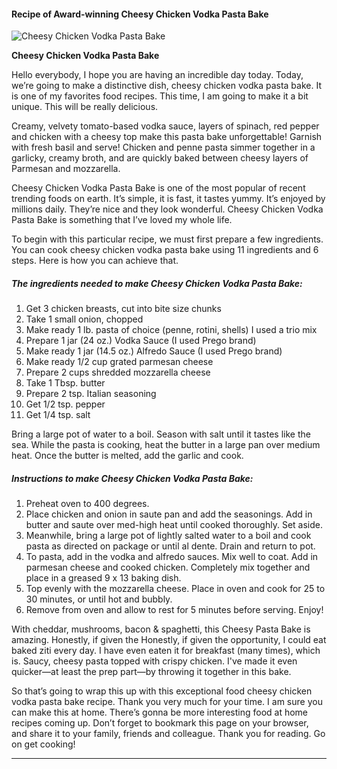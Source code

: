             

#### Recipe of Award-winning Cheesy Chicken Vodka Pasta Bake

![Cheesy Chicken Vodka Pasta Bake](https://img-global.cpcdn.com/recipes/1c6d31c636566389/751x532cq70/cheesy-chicken-vodka-pasta-bake-recipe-main-photo.jpg)

**Cheesy Chicken Vodka Pasta Bake**

Hello everybody, I hope you are having an incredible day today. Today, we’re going to make a distinctive dish, cheesy chicken vodka pasta bake. It is one of my favorites food recipes. This time, I am going to make it a bit unique. This will be really delicious.

Creamy, velvety tomato-based vodka sauce, layers of spinach, red pepper and chicken with a cheesy top make this pasta bake unforgettable! Garnish with fresh basil and serve! Chicken and penne pasta simmer together in a garlicky, creamy broth, and are quickly baked between cheesy layers of Parmesan and mozzarella.

Cheesy Chicken Vodka Pasta Bake is one of the most popular of recent trending foods on earth. It’s simple, it is fast, it tastes yummy. It’s enjoyed by millions daily. They’re nice and they look wonderful. Cheesy Chicken Vodka Pasta Bake is something that I’ve loved my whole life.

To begin with this particular recipe, we must first prepare a few ingredients. You can cook cheesy chicken vodka pasta bake using 11 ingredients and 6 steps. Here is how you can achieve that.

##### The ingredients needed to make Cheesy Chicken Vodka Pasta Bake:

1.  Get 3 chicken breasts, cut into bite size chunks
2.  Take 1 small onion, chopped
3.  Make ready 1 lb. pasta of choice (penne, rotini, shells) I used a trio mix
4.  Prepare 1 jar (24 oz.) Vodka Sauce (I used Prego brand)
5.  Make ready 1 jar (14.5 oz.) Alfredo Sauce (I used Prego brand)
6.  Make ready 1/2 cup grated parmesan cheese
7.  Prepare 2 cups shredded mozzarella cheese
8.  Take 1 Tbsp. butter
9.  Prepare 2 tsp. Italian seasoning
10.  Get 1/2 tsp. pepper
11.  Get 1/4 tsp. salt

Bring a large pot of water to a boil. Season with salt until it tastes like the sea. While the pasta is cooking, heat the butter in a large pan over medium heat. Once the butter is melted, add the garlic and cook.

##### Instructions to make Cheesy Chicken Vodka Pasta Bake:

1.  Preheat oven to 400 degrees.
2.  Place chicken and onion in saute pan and add the seasonings. Add in butter and saute over med-high heat until cooked thoroughly. Set aside.
3.  Meanwhile, bring a large pot of lightly salted water to a boil and cook pasta as directed on package or until al dente. Drain and return to pot.
4.  To pasta, add in the vodka and alfredo sauces. Mix well to coat. Add in parmesan cheese and cooked chicken. Completely mix together and place in a greased 9 x 13 baking dish.
5.  Top evenly with the mozzarella cheese. Place in oven and cook for 25 to 30 minutes, or until hot and bubbly.
6.  Remove from oven and allow to rest for 5 minutes before serving. Enjoy!

With cheddar, mushrooms, bacon & spaghetti, this Cheesy Pasta Bake is amazing. Honestly, if given the Honestly, if given the opportunity, I could eat baked ziti every day. I have even eaten it for breakfast (many times), which is. Saucy, cheesy pasta topped with crispy chicken. I've made it even quicker—at least the prep part—by throwing it together in this bake.

So that’s going to wrap this up with this exceptional food cheesy chicken vodka pasta bake recipe. Thank you very much for your time. I am sure you can make this at home. There’s gonna be more interesting food at home recipes coming up. Don’t forget to bookmark this page on your browser, and share it to your family, friends and colleague. Thank you for reading. Go on get cooking!

* * *
